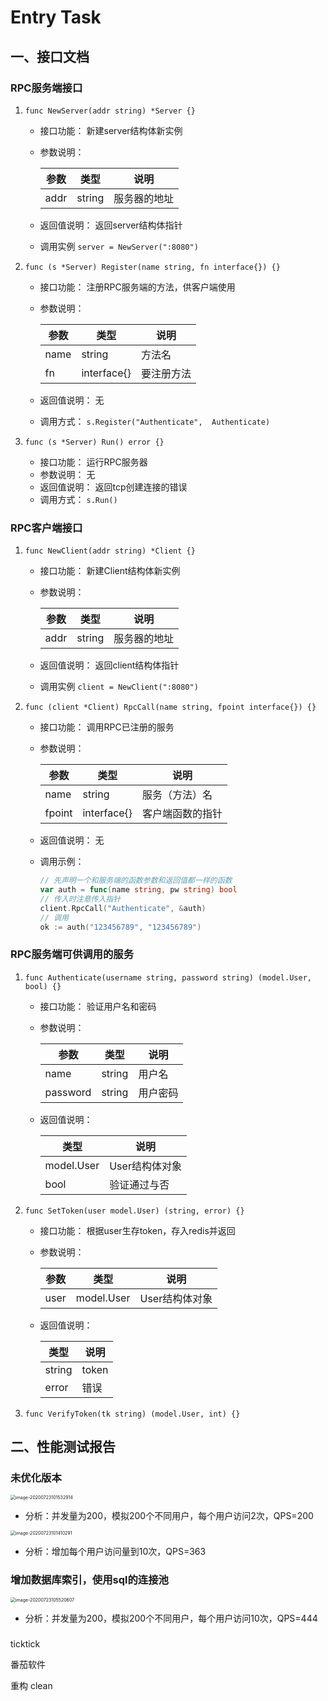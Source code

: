 # Entry Task



## 一、接口文档

### RPC服务端接口

1. ``func NewServer(addr string) *Server {}``

   - 接口功能：
     新建server结构体新实例

   - 参数说明：

     | 参数 | 类型   | 说明         |
     | ---- | ------ | ------------ |
     | addr | string | 服务器的地址 |

   - 返回值说明：
     返回server结构体指针

   - 调用实例
     ``server = NewServer(":8080")``

2. ``func (s *Server) Register(name string, fn interface{}) {}``

   - 接口功能：
     注册RPC服务端的方法，供客户端使用

   - 参数说明：

     | 参数 | 类型        | 说明       |
     | ---- | ----------- | ---------- |
     | name | string      | 方法名     |
     | fn   | interface{} | 要注册方法 |

   - 返回值说明：
     无

   - 调用方式：
     ``s.Register("Authenticate",  Authenticate)``

3. ``func (s *Server) Run() error {}``

   - 接口功能：
     运行RPC服务器
   - 参数说明：
     无
   - 返回值说明：
     返回tcp创建连接的错误
   - 调用方式：
     ``s.Run()``

### RPC客户端接口

1. ``func NewClient(addr string) *Client {}``

   - 接口功能：
     新建Client结构体新实例

   - 参数说明：

     | 参数 | 类型   | 说明         |
     | ---- | ------ | ------------ |
     | addr | string | 服务器的地址 |

   - 返回值说明：
     返回client结构体指针

   - 调用实例
     ``client = NewClient(":8080")``

2. ``func (client *Client) RpcCall(name string, fpoint interface{}) {}``

   - 接口功能：
     调用RPC已注册的服务

   - 参数说明：

     | 参数   | 类型        | 说明             |
     | ------ | ----------- | ---------------- |
     | name   | string      | 服务（方法）名   |
     | fpoint | interface{} | 客户端函数的指针 |

   - 返回值说明：
     无

   - 调用示例：

     ```go
     // 先声明一个和服务端的函数参数和返回值都一样的函数
     var auth = func(name string, pw string) bool
     // 传入时注意传入指针
     client.RpcCall("Authenticate", &auth)
     // 调用
     ok := auth("123456789", "123456789")
     ```

### RPC服务端可供调用的服务

1. ``func Authenticate(username string, password string) (model.User, bool) {}``

   - 接口功能：
     验证用户名和密码

   - 参数说明：

     | 参数     | 类型   | 说明     |
     | -------- | ------ | -------- |
     | name     | string | 用户名   |
     | password | string | 用户密码 |

   - 返回值说明：

     | 类型       | 说明           |
     | ---------- | -------------- |
     | model.User | User结构体对象 |
     | bool       | 验证通过与否   |

2. ``func SetToken(user model.User) (string, error) {}``

   - 接口功能：
     根据user生存token，存入redis并返回

   - 参数说明：

     | 参数 | 类型       | 说明           |
     | ---- | ---------- | -------------- |
     | user | model.User | User结构体对象 |

   - 返回值说明：

     | 类型   | 说明  |
     | ------ | ----- |
     | string | token |
     | error  | 错误  |

3. ``func VerifyToken(tk string) (model.User, int) {}``




## 二、性能测试报告

### 未优化版本

<img src="/Users/yongxiangchen/Library/Application Support/typora-user-images/image-20200723101532914.png" alt="image-20200723101532914" style="zoom:50%;" />

- 分析：并发量为200，模拟200个不同用户，每个用户访问2次，QPS=200

<img src="/Users/yongxiangchen/Library/Application Support/typora-user-images/image-20200723101410291.png" alt="image-20200723101410291" style="zoom:50%;" />

- 分析：增加每个用户访问量到10次，QPS=363

### 增加数据库索引，使用sql的连接池

<img src="/Users/yongxiangchen/Library/Application Support/typora-user-images/image-20200723105520607.png" alt="image-20200723105520607" style="zoom:50%;" />

- 分析：并发量为200，模拟200个不同用户，每个用户访问10次，QPS=444

### 

ticktick

番茄软件

重构 clean